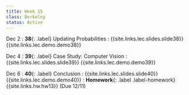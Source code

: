 ```yaml
---
title: Week 15
class: Berkeley
status: Active
---
```


Dec 2
: **38**{: .label} Updating Probabilities
    : {{site.links.lec.slides.slide38}} {{site.links.lec.demo.demo38}}

Dec 4
: **39**{: .label} Case Study: Computer Vision 
    : {{site.links.lec.slides.slide39}} {{site.links.lec.demo.demo39}}

Dec 6
: **40**{: .label} Conclusion
  : {{site.links.lec.slides.slide40}} {{site.links.lec.demo.demo40}}
: **Homework**{: .label .label-homework} {{site.links.hw.hw13}} (Due 12/11)